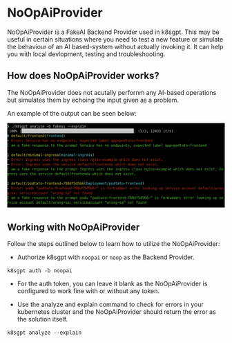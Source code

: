 # NoOpAiProvider

NoOpAiProvider is a FakeAI Backend Provider used in k8sgpt. This may be useful in certain situations where you need to test a new feature or simulate the behaviour of an AI based-system without actually invoking it. It can help you with local devlopment, testing and troubleshooting.

## How does NoOpAiProvider works?

The NoOpAiProvider does not acutally perfornm any AI-based operations but simulates them by echoing the input given as a problem.

An example of the output can be seen below:

<img src="../../../imgs/noopaiprovider-example.png" alt="noopaiprovider-example">

## Working with NoOpAiProvider

Follow the steps outlined below to learn how to utilize the NoOpAiProvider:

- Authorize k8sgpt with `noopai` or `noop` as the Backend Provider.
```
k8sgpt auth -b noopai
```
- For the auth token, you can leave it blank as the NoOpAiProvider is configured to work fine with or without any token.

- Use the analyze and explain command to check for errors in your kubernetes cluster and the NoOpAiProvider should return the error as the solution itself.
```
k8sgpt analyze --explain
```

